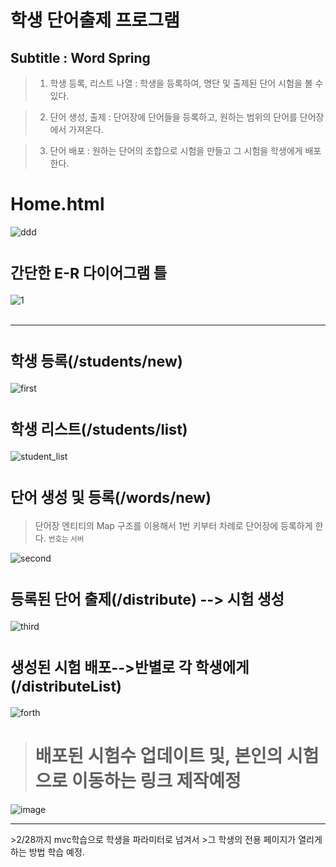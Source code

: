<h1>학생 단어출제 프로그램</h1>
<h2>Subtitle : Word Spring</h2>

>1. 학생 등록, 리스트 나열 : 학생을 등록하여, 명단 및 출제된 단어 시험을 볼 수 있다.

>2. 단어 생성, 출제 : 단어장에 단어들을 등록하고, 원하는 범위의 단어를 단어장에서 가져온다.

>3. 단어 배포 : 원하는 단어의 조합으로 시험을 만들고 그 시험을 학생에게 배포한다. 

# **Home.html**
![ddd](https://user-images.githubusercontent.com/94730032/154782191-c91b9d84-b6c3-42d9-8e7d-168961e7d4e5.png)

# <small>간단한 E-R 다이어그램 틀</small>

![1](https://user-images.githubusercontent.com/94730032/154607471-e26405a8-87a7-4792-a485-433e836d3280.png)
<br><br><hr>
# <small>학생 등록(/students/new)</small>
![first](https://user-images.githubusercontent.com/94730032/154610822-0ff859e6-5cc3-43c4-8149-f7f54a554d0c.jpg)
# <small>학생 리스트(/students/list)</small>
![student_list](https://user-images.githubusercontent.com/94730032/154610906-6331bbae-06e8-4f2c-82f4-65911c2e38d1.png)
# <small>단어 생성 및 등록(/words/new)</small>
>단어장 엔티티의 Map<Word> 구조를 이용해서 1번 키부터 차례로 단어장에 등록하게 한다. <small>번호는 서버 </small>

![second](https://user-images.githubusercontent.com/94730032/154611071-8c85b684-f939-4824-a6b4-9d4216af94cf.jpg)
# <small>등록된 단어 출제(/distribute) --> 시험 생성</small>
![third](https://user-images.githubusercontent.com/94730032/154611812-c565ced6-18d4-47eb-941c-70341e59f395.jpg)
# <small>생성된 시험 배포-->반별로 각 학생에게(/distributeList)</small>
![forth](https://user-images.githubusercontent.com/94730032/154611841-970c0ac4-deca-429c-858d-cd5953e142fa.jpg)
># 배포된 시험수 업데이트 및,  본인의 시험으로 이동하는 링크 제작예정
![image](https://user-images.githubusercontent.com/94730032/154615463-52fbd792-7fe0-4e94-8d37-fe947ce1b146.png)
<hr>
>2/28까지 mvc학습으로  학생을 파라미터로 넘겨서 
>그 학생의 전용 페이지가 열리게 하는 방법 학습 예정.
